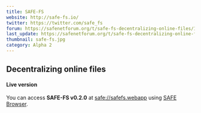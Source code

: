 ```yaml
---
title: SAFE-FS
website: http://safe-fs.io/
twitter: https://twitter.com/safe_fs
forum: https://safenetforum.org/t/safe-fs-decentralizing-online-files/10024
last_update: https://safenetforum.org/t/safe-fs-decentralizing-online-files/10024/343
thumbnail: safe-fs.jpg
category: Alpha 2
---
```


## Decentralizing online files

#### Live version

You can access **SAFE-FS v0.2.0** at [safe://safefs.webapp](safe://safefs.webapp) using [SAFE Browser](https://safenetwork.org/downloads/).
